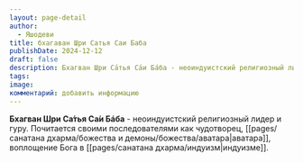 ```yaml
---
layout: page-detail
author:
  - Яшодеви
title: бхагаван Шри Сатья Саи Баба
publishDate: 2024-12-12
draft: false
description: Бхагван Шри Са́тья Са́и Бáба - неоиндуистский религиозный лидер и гуру. Почитается своими последователями как чудотворец, аватара, воплощение Бога в индуизме.
tags: 
image: 
комментарий: добавить информацию
---
```

**Бхагван Шри Са́тья Са́и Бáба** - неоиндуистский религиозный лидер и гуру. Почитается своими последователями как чудотворец, [[pages/санатана дхарма/божества и демоны/божества/аватара|аватара]], воплощение Бога в [[pages/санатана дхарма/индуизм|индуизме]].